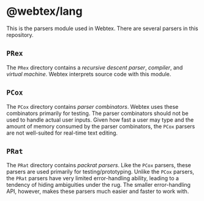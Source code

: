 # @webtex/lang
This is the parsers module used in Webtex. There are several parsers in this repository.

## `PRex`
The `PRex` directory contains a _recursive descent parser_, _compiler_, and _virtual machine_. Webtex interprets source code with this module.

## `PCox`
The `PCox` directory contains _parser combinators_. Webtex uses these combinators primarily for testing. The parser combinators should not be used to handle actual user inputs. Given how fast a user may type and the amount of memory consumed by the parser combinators, the `PCox` parsers are not well-suited for real-time text editing.

## `PRat`
The `PRat` directory contains _packrat parsers_. Like the `PCox` parsers, these parsers are used primarily for testing/prototyping. Unlike the `PCox` parsers, the `PRat` parsers have very limited error-handling ability, leading to a tendency of hiding ambiguities under the rug. The smaller error-handling API, however, makes these parsers much easier and faster to work with.

